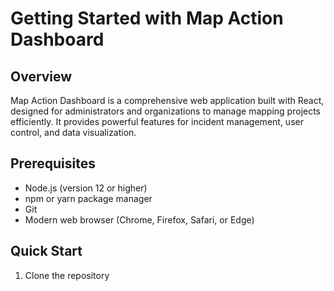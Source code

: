 # Getting Started with Map Action Dashboard

## Overview

Map Action Dashboard is a comprehensive web application built with React, designed for administrators and organizations to manage mapping projects efficiently. It provides powerful features for incident management, user control, and data visualization.

## Prerequisites

-   Node.js (version 12 or higher)
-   npm or yarn package manager
-   Git
-   Modern web browser (Chrome, Firefox, Safari, or Edge)

## Quick Start

1. Clone the repository
